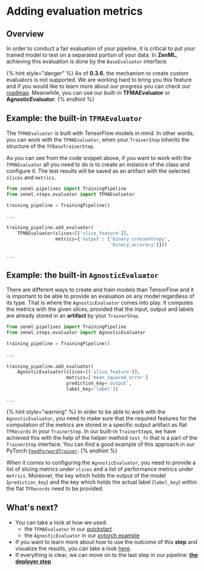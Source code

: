 # Adding evaluation metrics

## Overview

In order to conduct a fair evaluation of your pipeline, it is critical to put your trained model to test on a separated portion of your data. In **ZenML**, achieving this evaluation is done by the `BaseEvaluator` interface.

{% hint style="danger" %}
As of **0.3.6**, the mechanism to create custom evaluators is not supported. We are working hard to bring you this feature and if you would like to learn more about our progress you can check our [roadmap](../support/roadmap.md).  Meanwhile, you can use our built-in **TFMAEvaluator** or **AgnosticEvaluator**.
{% endhint %}

## Example: the built-in `TFMAEvaluator`

The `TFMAEvaluator` is built with TensorFlow models in mind. In other words, you can work with the `TFMAEvaluator`,  when your `TrainerStep` inherits the structure of the `TFBaseTrainerStep`.

As you can see from the code snippet above, if you want to work with the `TFMAEvaluator` all you need to do is to create an instance of the class and configure it. The test results will be saved as an artifact with the selected `slices` and `metrics`.

```python
from zenml.pipelines import TrainingPipeline
from zenml.steps.evaluator import TFMAEvaluator

training_pipeline = TrainingPipeline()
 
...

training_pipeline.add_evaluator(
    TFMAEvaluator(slices=[['slice_feature']],
                  metrics={'output': ['binary_crossentropy', 
                                      'binary_accuracy']}))
   
...                            
```

## Example: the built-in `AgnosticEvaluator`

There are different ways to create and train models than TensorFlow and it is important to be able to provide an evaluation on any model regardless of its type. That is where the `AgnosticEvaluator` comes into play. It computes the metrics with the given slices, provided that the input, output and labels are already stored in an **artifact** by your `TrainerStep`.

```python
from zenml.pipelines import TrainingPipeline
from zenml.steps.evaluator import AgnosticEvaluator

training_pipeline = TrainingPipeline()
 
...
 
training_pipeline.add_evaluator(
    AgnosticEvaluator(slices=[['slice_feature']],
                      metrics=['mean_squared_error']
                      prediction_key='output',
                      label_key='label'))

...
```

{% hint style="warning" %}
In order to be able to work with the `AgnosticEvaluator`, you need to make sure that the required features for the computation of the metrics are stored in a specific output artifact as flat `TFRecords` in your `TrainerStep`. In our built-in `TrainerStep`s, we have achieved this with the help of the helper method `test_fn` that is a part of the `TrainerStep` interface. You can find a good example of this approach in our PyTorch [`FeedForwardTrainer`](https://github.com/maiot-io/zenml/blob/main/zenml/steps/trainer/pytorch_trainers/torch_ff_trainer.py).
{% endhint %}

When it comes to configuring the `AgnosticEvaluator`, you need to provide a list of slicing metrics under `slices` and a list of performance metrics under `metrics`. Moreover, the key which holds the output of the model \(`prediction_key`\) and the key which holds the actual label \(`label_key`\) within the flat `TFRecords` need to be provided.

## What's next?

* You can take a look at how we used: 
  * the `TFMAEvaluator` in our [quickstart](https://github.com/maiot-io/zenml/tree/main/examples/quickstart)
  * the `AgnosticEvaluator` in our [pytorch example](https://github.com/maiot-io/zenml/tree/main/examples/pytorch)
* If you want to learn more about how to use the outcome of this **step** and visualize the results, you can take a look [here](post-training.md).
* If everything is clear, we can move on to the last step in our pipeline: [**the deployer step**](deployer.md)

